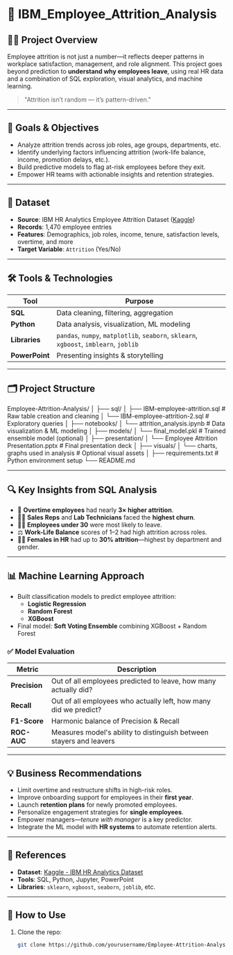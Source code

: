 # 🧠 IBM_Employee_Attrition_Analysis

## 👩‍💼 Project Overview

Employee attrition is not just a number—it reflects deeper patterns in workplace satisfaction, management, and role alignment. This project goes beyond prediction to **understand why employees leave**, using real HR data and a combination of SQL exploration, visual analytics, and machine learning.

> "Attrition isn’t random — it’s pattern-driven."

---

## 🎯 Goals & Objectives

- Analyze attrition trends across job roles, age groups, departments, etc.
- Identify underlying factors influencing attrition (work-life balance, income, promotion delays, etc.).
- Build predictive models to flag at-risk employees before they exit.
- Empower HR teams with actionable insights and retention strategies.

---

## 🧩 Dataset

- **Source**: IBM HR Analytics Employee Attrition Dataset ([Kaggle](https://www.kaggle.com/datasets/pavansubhasht/ibm-hr-analytics-attrition-dataset))
- **Records**: 1,470 employee entries
- **Features**: Demographics, job roles, income, tenure, satisfaction levels, overtime, and more
- **Target Variable**: `Attrition` (Yes/No)

---

## 🛠 Tools & Technologies

| Tool          | Purpose                                  |
|---------------|------------------------------------------|
| **SQL**       | Data cleaning, filtering, aggregation    |
| **Python**    | Data analysis, visualization, ML modeling|
| **Libraries** | `pandas`, `numpy`, `matplotlib`, `seaborn`, `sklearn`, `xgboost`, `imblearn`, `joblib` |
| **PowerPoint**| Presenting insights & storytelling       |

---

## 🗂 Project Structure
Employee-Attrition-Analysis/
│
├── sql/
│ ├── IBM-employee-attrition.sql # Raw table creation and cleaning
│ └── IBM-employee-attrition-2.sql # Exploratory queries
│
├── notebooks/
│ └── attrition_analysis.ipynb # Data visualization & ML modeling
│
├── models/
│ └── final_model.pkl # Trained ensemble model (optional)
│
├── presentation/
│ └── Employee Attrition Presentation.pptx # Final presentation deck
│
├── visuals/
│ └── charts, graphs used in analysis # Optional visual assets
│
├── requirements.txt # Python environment setup
└── README.md


---

## 🔍 Key Insights from SQL Analysis

- 🔺 **Overtime employees** had nearly **3× higher attrition**.
- 👩‍🔬 **Sales Reps** and **Lab Technicians** faced the **highest churn**.
- 🧑‍🎓 **Employees under 30** were most likely to leave.
- ⚖️ **Work-Life Balance** scores of 1–2 had high attrition across roles.
- 👩‍💼 **Females in HR** had up to **30% attrition**—highest by department and gender.

---

## 📊 Machine Learning Approach

- Built classification models to predict employee attrition:
  - **Logistic Regression**
  - **Random Forest**
  - **XGBoost**
- Final model: **Soft Voting Ensemble** combining XGBoost + Random Forest

### ✅ Model Evaluation

| Metric     | Description |
|------------|-------------|
| **Precision** | Out of all employees predicted to leave, how many actually did? |
| **Recall**    | Out of all employees who actually left, how many did we predict? |
| **F1-Score**  | Harmonic balance of Precision & Recall |
| **ROC-AUC**   | Measures model's ability to distinguish between stayers and leavers |

---

## 💡 Business Recommendations

- Limit overtime and restructure shifts in high-risk roles.
- Improve onboarding support for employees in their **first year**.
- Launch **retention plans** for newly promoted employees.
- Personalize engagement strategies for **single employees**.
- Empower managers—*tenure with manager* is a key predictor.
- Integrate the ML model with **HR systems** to automate retention alerts.

---

## 📎 References

- **Dataset**: [Kaggle - IBM HR Analytics Dataset](https://www.kaggle.com/datasets/pavansubhasht/ibm-hr-analytics-attrition-dataset)
- **Tools**: SQL, Python, Jupyter, PowerPoint
- **Libraries**: `sklearn`, `xgboost`, `seaborn`, `joblib`, etc.

---

## 📌 How to Use

1. Clone the repo:
   ```bash
   git clone https://github.com/yourusername/Employee-Attrition-Analysis.git

